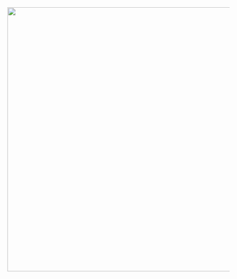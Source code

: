 
<a href="https://github.com/devxb/gitanimals">
  <img
    src="https://render.gitanimals.org/lines/wnsgur1?pet-id=614308703289052570"
    width="600"
    height="600"
  />
</a>
  

